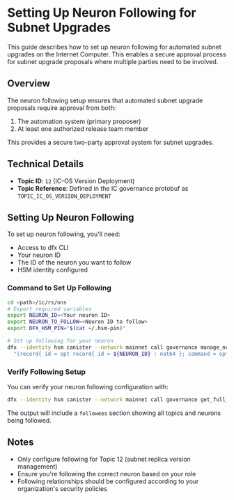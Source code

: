# Setting Up Neuron Following for Subnet Upgrades

This guide describes how to set up neuron following for automated subnet upgrades on the Internet Computer. This enables a secure approval process for subnet upgrade proposals where multiple parties need to be involved.

## Overview

The neuron following setup ensures that automated subnet upgrade proposals require approval from both:
1. The automation system (primary proposer)
2. At least one authorized release team member

This provides a secure two-party approval system for subnet upgrades.

## Technical Details

- **Topic ID**: `12` (IC-OS Version Deployment)
- **Topic Reference**: Defined in the IC governance protobuf as `TOPIC_IC_OS_VERSION_DEPLOYMENT`

## Setting Up Neuron Following

To set up neuron following, you'll need:
- Access to dfx CLI
- Your neuron ID
- The ID of the neuron you want to follow
- HSM identity configured

### Command to Set Up Following

```bash
cd <path>/ic/rs/nns
# Export required variables
export NEURON_ID=<Your neuron ID>
export NEURON_TO_FOLLOW=<Neuron ID to follow>
export DFX_HSM_PIN="$(cat ~/.hsm-pin)"

# Set up following for your neuron
dfx --identity hsm canister --network mainnet call governance manage_neuron \
  "(record{ id = opt record{ id = ${NEURON_ID} : nat64 }; command = opt variant{Follow = record{ topic = 12 : int32; followees = vec{ record{ id = ${NEURON_TO_FOLLOW} : nat64 } } }}})"
```

### Verify Following Setup

You can verify your neuron following configuration with:

```bash
dfx --identity hsm canister --network mainnet call governance get_full_neuron "(${NEURON_ID}:nat64)"
```

The output will include a `followees` section showing all topics and neurons being followed.

## Notes

- Only configure following for Topic 12 (subnet replica version management)
- Ensure you're following the correct neuron based on your role
- Following relationships should be configured according to your organization's security policies